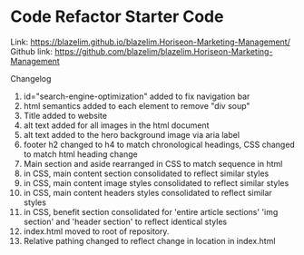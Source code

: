 # Code Refactor Starter Code
Link: https://blazelim.github.io/blazelim.Horiseon-Marketing-Management/
Github link: https://github.com/blazelim/blazelim.Horiseon-Marketing-Management

Changelog
1. id="search-engine-optimization" added to fix navigation bar
2. html semantics added to each element to remove "div soup"
3. Title added to website
4. alt text added for all images in the html document
5. alt text added to the hero background image via aria label
6. footer h2 changed to h4 to match chronological headings, CSS changed to match html heading change
7. Main section and aside rearranged in CSS to match sequence in html
8. in CSS, main content section consolidated to reflect similar styles
9. in CSS, main content image styles consolidated to reflect similar styles
10. in CSS, main content headers styles consolidated to reflect similar styles
11. in CSS, benefit section consolidated for 'entire article sections' 'img section' and 'header section' to reflect identical styles
12. index.html moved to root of repository.
13. Relative pathing changed to reflect change in location in index.html